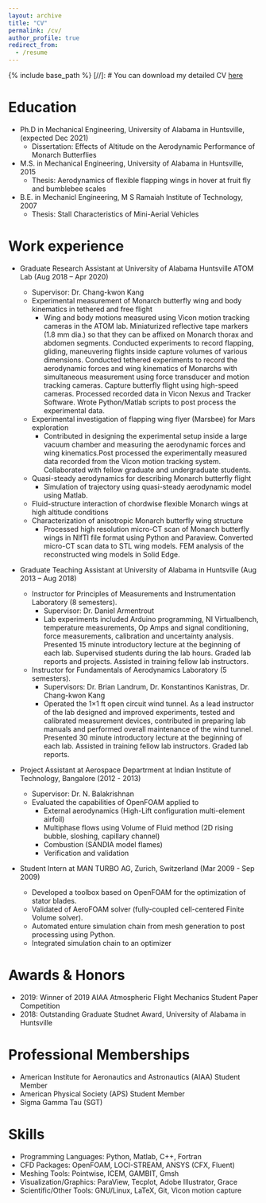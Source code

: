 ```yaml
---
layout: archive
title: "CV"
permalink: /cv/
author_profile: true
redirect_from:
  - /resume
---
```


{% include base_path %}
[//]: # You can download my detailed CV [here]()

Education
======

* Ph.D in Mechanical Engineering, University of Alabama in Huntsville, (expected Dec 2021)
  * Dissertation: Effects of Altitude on the Aerodynamic Performance of Monarch Butterflies
* M.S. in Mechanical Engineering, University of Alabama in Huntsville, 2015
  * Thesis: Aerodynamics of flexible flapping wings in hover at fruit fly and bumblebee scales
* B.E. in Mechanicl Engineering, M S Ramaiah Institute of Technology, 2007
  * Thesis: Stall Characteristics of Mini-Aerial Vehicles

Work experience
======
* Graduate Research Assistant at University of Alabama Huntsville  ATOM Lab (Aug 2018 – Apr 2020)
  * Supervisor: Dr. Chang-kwon Kang
  * Experimental measurement of Monarch butterfly wing and body kinematics in tethered and free flight
    * Wing and body motions measured using Vicon motion tracking cameras in the ATOM lab. Miniaturized reflective tape markers (1.8 mm dia.) so that they can be affixed on Monarch thorax and abdomen segments. Conducted experiments to record flapping, gliding, maneuvering flights inside capture volumes of various dimensions. Conducted tethered experiments to record the aerodynamic forces and wing kinematics of Monarchs with simultaneous measurement using force transducer and motion tracking cameras. Capture butterfly flight using high-speed cameras. Processed recorded data in Vicon Nexus and Tracker Software. Wrote Python/Matlab scripts to post process the experimental data.
  * Experimental investigation of flapping wing flyer (Marsbee) for Mars exploration
    * Contributed in designing the experimental setup inside a large vacuum chamber and measuring the aerodynamic forces and wing kinematics.Post processed the experimentally measured data recorded from the Vicon motion tracking system. Collaborated with fellow graduate and undergraduate students.
  * Quasi-steady aerodynamics for describing Monarch butterfly flight
    * Simulation of trajectory using quasi-steady aerodynamic model using Matlab.
  * Fluid-structure interaction of chordwise flexible Monarch wings at high altitude conditions
  * Characterization of anisotropic Monarch butterfly wing structure
    * Processed high resolution micro-CT scan of Monarch butterfly wings in NIfTI file format using Python and Paraview. Converted micro-CT scan data to STL wing models. FEM analysis of the reconstructed wing models in Solid Edge.
    
* Graduate Teaching Assistant at University of Alabama in Huntsville (Aug 2013 – Aug 2018)
  * Instructor for Principles of Measurements and Instrumentation Laboratory (8 semesters).
    * Supervisor: Dr. Daniel Armentrout
    * Lab experiments included Arduino programming, NI Virtualbench, temperature measurements, Op Amps and signal conditioning, force measurements, calibration and uncertainty analysis. Presented 15 minute introductory lecture at the beginning of each lab. Supervised students during the lab hours. Graded lab reports and projects. Assisted in training fellow lab instructors.
  * Instructor for Fundamentals of Aerodynamics Laboratory (5 semesters).
    * Supervisors: Dr. Brian Landrum, Dr. Konstantinos Kanistras, Dr. Chang-kwon Kang
    * Operated the 1×1 ft open circuit wind tunnel. As a lead instructor of the lab designed and improved experiments, tested and calibrated measurement devices, contributed in preparing lab manuals and performed overall maintenance of the wind tunnel. Presented 30 minute introductory lecture at the beginning of each lab. Assisted in training fellow lab instructors. Graded lab reports.

* Project Assistant at Aerospace Departrment at Indian Institute of Technology, Bangalore (2012 - 2013)
  * Supervisor: Dr. N. Balakrishnan
  * Evaluated the capabilities of OpenFOAM applied to
    * External aerodynamics (High-Lift configuration multi-element airfoil)
    * Multiphase flows using Volume of Fluid method (2D rising bubble, sloshing, capillary channel)	
    * Combustion (SANDIA model flames)
    * Verification and validation
    
* Student Intern at MAN TURBO AG, Zurich, Switzerland (Mar 2009 - Sep 2009)
    * Developed a toolbox based on OpenFOAM for the optimization of stator blades.
    * Validated of AeroFOAM solver (fully-coupled cell-centered Finite Volume solver).
    * Automated enture simulation chain from mesh generation to post processing using Python.
    * Integrated simulation chain to an optimizer


Awards & Honors
=======
* 2019: Winner of 2019 AIAA Atmospheric Flight Mechanics Student Paper Competition 
* 2018: Outstanding Graduate Studnet Award, University of Alabama in Huntsville

Professional Memberships
======
* American Institute for Aeronautics and Astronautics (AIAA) Student Member
* American Physical Society (APS) Student Member
* Sigma Gamma Tau (SGT) 



Skills
======
* Programming Languages: Python, Matlab, C++, Fortran
* CFD Packages: OpenFOAM, LOCI-STREAM, ANSYS (CFX, Fluent)
* Meshing Tools: Pointwise, ICEM, GAMBIT, Gmsh
* Visualization/Graphics: ParaView, Tecplot, Adobe Illustrator, Grace
* Scientific/Other Tools: GNU/Linux, LaTeX, Git, Vicon motion capture

